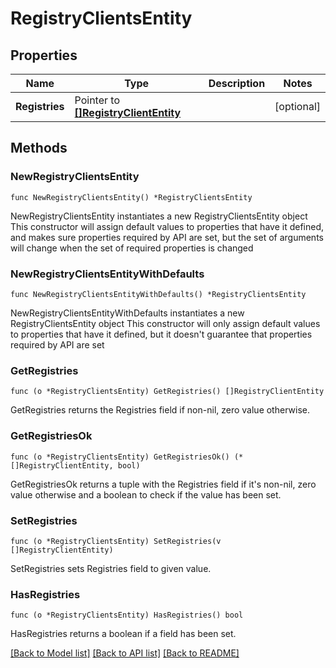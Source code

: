 # RegistryClientsEntity

## Properties

Name | Type | Description | Notes
------------ | ------------- | ------------- | -------------
**Registries** | Pointer to [**[]RegistryClientEntity**](RegistryClientEntity.md) |  | [optional] 

## Methods

### NewRegistryClientsEntity

`func NewRegistryClientsEntity() *RegistryClientsEntity`

NewRegistryClientsEntity instantiates a new RegistryClientsEntity object
This constructor will assign default values to properties that have it defined,
and makes sure properties required by API are set, but the set of arguments
will change when the set of required properties is changed

### NewRegistryClientsEntityWithDefaults

`func NewRegistryClientsEntityWithDefaults() *RegistryClientsEntity`

NewRegistryClientsEntityWithDefaults instantiates a new RegistryClientsEntity object
This constructor will only assign default values to properties that have it defined,
but it doesn't guarantee that properties required by API are set

### GetRegistries

`func (o *RegistryClientsEntity) GetRegistries() []RegistryClientEntity`

GetRegistries returns the Registries field if non-nil, zero value otherwise.

### GetRegistriesOk

`func (o *RegistryClientsEntity) GetRegistriesOk() (*[]RegistryClientEntity, bool)`

GetRegistriesOk returns a tuple with the Registries field if it's non-nil, zero value otherwise
and a boolean to check if the value has been set.

### SetRegistries

`func (o *RegistryClientsEntity) SetRegistries(v []RegistryClientEntity)`

SetRegistries sets Registries field to given value.

### HasRegistries

`func (o *RegistryClientsEntity) HasRegistries() bool`

HasRegistries returns a boolean if a field has been set.


[[Back to Model list]](../README.md#documentation-for-models) [[Back to API list]](../README.md#documentation-for-api-endpoints) [[Back to README]](../README.md)



